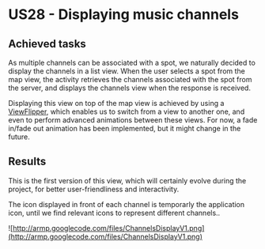 # US28 - Displaying music channels #

## Achieved tasks ##

As multiple channels can be associated with a spot, we naturally decided to display the channels in a list view. When the user selects a spot from the map view, the activity retrieves the channels associated with the spot from the server, and displays the channels view when the response is received.

Displaying this view on top of the map view is achieved by using a [ViewFlipper](http://developer.android.com/reference/android/widget/ViewFlipper.html), which enables us to switch from a view to another one, and even to perform advanced animations between these views. For now, a fade in/fade out animation has been implemented, but it might change in the future.

## Results ##

This is the first version of this view, which will certainly evolve during the project, for better user-friendliness and interactivity.

The icon displayed in front of each channel is temporarly the application icon, until we find relevant icons to represent different channels..

![http://armp.googlecode.com/files/ChannelsDisplayV1.png](http://armp.googlecode.com/files/ChannelsDisplayV1.png)